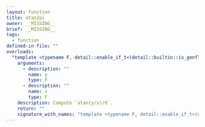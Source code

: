 ```yaml
---
layout: function
title: atan2pi
owner: __MISSING__
brief: __MISSING__
tags:
  - function
defined-in-file: ""
overloads:
  "template <typename F, detail::enable_if_t<(detail::builtin::is_genfloat<F>::value), int> >\nF atan2pi(F, F)":
    arguments:
      - description: ""
        name: y
        type: F
      - description: ""
        name: x
        type: F
    description: Compute `atan(y/x)/π`.
    return: ""
    signature_with_names: "template <typename F, detail::enable_if_t<(detail::builtin::is_genfloat<F>::value), int> >\nF atan2pi(F y, F x)"
---
```

